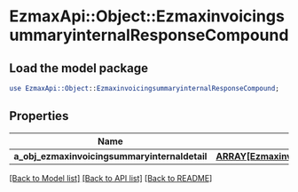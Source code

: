 # EzmaxApi::Object::EzmaxinvoicingsummaryinternalResponseCompound

## Load the model package
```perl
use EzmaxApi::Object::EzmaxinvoicingsummaryinternalResponseCompound;
```

## Properties
Name | Type | Description | Notes
------------ | ------------- | ------------- | -------------
**a_obj_ezmaxinvoicingsummaryinternaldetail** | [**ARRAY[EzmaxinvoicingsummaryinternaldetailResponseCompound]**](EzmaxinvoicingsummaryinternaldetailResponseCompound.md) |  | 

[[Back to Model list]](../README.md#documentation-for-models) [[Back to API list]](../README.md#documentation-for-api-endpoints) [[Back to README]](../README.md)


